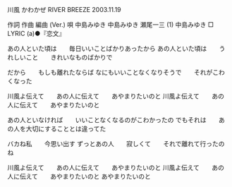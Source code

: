 川風
かわかぜ
RIVER BREEZE
2003.11.19


作詞  作曲  編曲 (Ver.)   唄
中島みゆき   中島みゆき   瀬尾一三 (1)  中島みゆき
□ LYRIC (a)●『恋文』

あの人といた頃は　　毎日いいことばかりあったから
あの人といた頃は　　うれしいこと　　きれいなものばかりで

だから　　もしも離れたならば
なにもいいことなくなりそうで　　それがこわくなった

川風よ伝えて　　あの人に伝えて　　あやまりたいのと
川風よ伝えて　　あの人に伝えて　　あやまりたいのと

あの人といなければ　　いいことなくなるのがこわかったの
でもそれは　　あの人を大切にすることとは違ってた

バカね私　　今思い出す
ずっとあの人　　寂しくて　　それで離れて行ったのね

川風よ伝えて　　あの人に伝えて　　あやまりたいのと
川風よ伝えて　　あの人に伝えて　　あやまりたいのと
あやまりたいのと